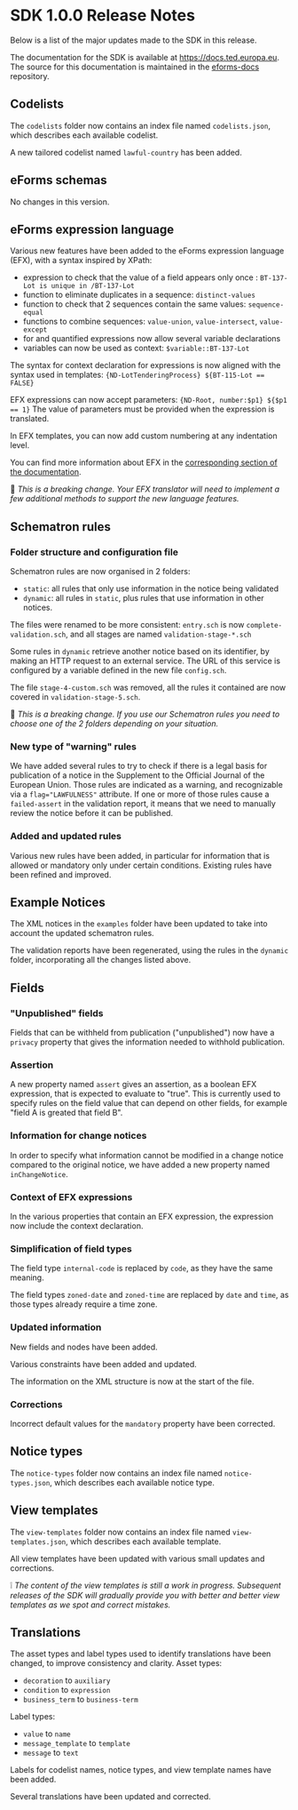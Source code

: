 # SDK 1.0.0 Release Notes

Below is a list of the major updates made to the SDK in this release.

The documentation for the SDK is available at https://docs.ted.europa.eu. The source for this documentation is maintained in the [eforms-docs](https://github.com/OP-TED/eforms-docs) repository.

## Codelists
The `codelists` folder now contains an index file named `codelists.json`, which describes each available codelist.

A new tailored codelist named `lawful-country` has been added.


## eForms schemas
No changes in this version.


## eForms expression language
Various new features have been added to the eForms expression language (EFX), with a syntax inspired by XPath:
* expression to check that the value of a field appears only once : `BT-137-Lot is unique in /BT-137-Lot`
* function to eliminate duplicates in a sequence: `distinct-values`
* function to check that 2 sequences contain the same values: `sequence-equal`
* functions to combine sequences: `value-union`, `value-intersect`, `value-except`
* for and quantified expressions now allow several variable declarations
* variables can now be used as context: `$variable::BT-137-Lot`

The syntax for context declaration for expressions is now aligned with the syntax used in templates:
`{ND-LotTenderingProcess} ${BT-115-Lot == FALSE}`

EFX expressions can now accept parameters: `{ND-Root, number:$p1} ${$p1 == 1}`
The value of parameters must be provided when the expression is translated.

In EFX templates, you can now add custom numbering at any indentation level.

You can find more information about EFX in the [corresponding section of the documentation](https://docs.ted.europa.eu/eforms/0.7.0/efx).

:construction: _This is a breaking change. Your EFX translator will need to implement a few additional methods to support the new language features._


## Schematron rules

### Folder structure and configuration file
Schematron rules are now organised in 2 folders:
* `static`: all rules that only use information in the notice being validated
* `dynamic`: all rules in `static`, plus rules that use information in other notices.

The files were renamed to be more consistent: `entry.sch` is now `complete-validation.sch`, and all stages are named `validation-stage-*.sch`

Some rules in `dynamic` retrieve another notice based on its identifier, by making an HTTP request to an external service.
The URL of this service is configured by a variable defined in the new file `config.sch`.

The file `stage-4-custom.sch` was removed, all the rules it contained are now covered in `validation-stage-5.sch`.

:construction: _This is a breaking change. If you use our Schematron rules you need to choose one of the 2 folders depending on your situation._

### New type of "warning" rules
We have added several rules to try to check if there is a legal basis for publication of a notice in the Supplement to the Official Journal of the European Union. Those rules are indicated as a warning, and recognizable via a `flag="LAWFULNESS"` attribute.
If one or more of those rules cause a `failed-assert` in the validation report, it means that we need to manually review the notice before it can be published.

### Added and updated rules
Various new rules have been added, in particular for information that is allowed or mandatory only under certain conditions.
Existing rules have been refined and improved.


## Example Notices
The XML notices in the `examples` folder have been updated to take into account the updated schematron rules.

The validation reports have been regenerated, using the rules in the `dynamic` folder, incorporating all the changes listed above.


## Fields

### "Unpublished" fields
Fields that can be withheld from publication ("unpublished") now have a `privacy` property that gives the information needed to withhold publication.

### Assertion
A new property named `assert` gives an assertion, as a boolean EFX expression, that is expected to evaluate to "true".
This is currently used to specify rules on the field value that can depend on other fields, for example "field A is greated that field B".

### Information for change notices
In order to specify what information cannot be modified in a change notice compared to the original notice, we have added a new property named `inChangeNotice`.

### Context of EFX expressions
In the various properties that contain an EFX expression, the expression now include the context declaration.

### Simplification of field types
The field type `internal-code` is replaced by `code`, as they have the same meaning.

The field types `zoned-date` and `zoned-time` are replaced by `date` and `time`, as those types already require a time zone.

### Updated information
New fields and nodes have been added.

Various constraints have been added and updated.

The information on the XML structure is now at the start of the file.

### Corrections
Incorrect default values for the `mandatory` property have been corrected.


## Notice types
The `notice-types` folder now contains an index file named `notice-types.json`, which describes each available notice type.


## View templates
The `view-templates` folder now contains an index file named `view-templates.json`, which describes each available template.

All view templates have been updated with various small updates and corrections. 

:grey_exclamation: _The content of the view templates is still a work in progress. Subsequent releases of the SDK will gradually provide you with better and better view templates as we spot and correct mistakes._


## Translations
The asset types and label types used to identify translations have been changed, to improve consistency and clarity.
Asset types:
* `decoration` to `auxiliary`
* `condition` to `expression`
* `business_term` to `business-term`

Label types:
* `value` to `name`
* `message_template` to `template`
* `message` to `text`

Labels for codelist names, notice types, and view template names have been added.

Several translations have been updated and corrected.
